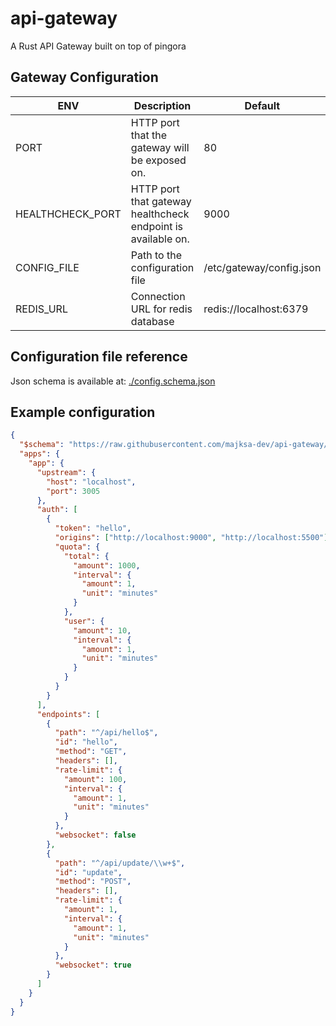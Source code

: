 # api-gateway

A Rust API Gateway built on top of pingora

## Gateway Configuration

| **ENV**          | **Description**                                              | **Default**              |
| ---------------- | ------------------------------------------------------------ | ------------------------ |
| PORT             | HTTP port that the gateway will be exposed on.               | 80                       |
| HEALTHCHECK_PORT | HTTP port that gateway healthcheck endpoint is available on. | 9000                     |
| CONFIG_FILE      | Path to the configuration file                               | /etc/gateway/config.json |
| REDIS_URL        | Connection URL for redis database                            | redis://localhost:6379   |

## Configuration file reference

Json schema is available at: [./config.schema.json](https://raw.githubusercontent.com/majksa-dev/api-gateway/main/config.schema.json)

## Example configuration

```json
{
  "$schema": "https://raw.githubusercontent.com/majksa-dev/api-gateway/main/config.schema.json",
  "apps": {
    "app": {
      "upstream": {
        "host": "localhost",
        "port": 3005
      },
      "auth": [
        {
          "token": "hello",
          "origins": ["http://localhost:9000", "http://localhost:5500"],
          "quota": {
            "total": {
              "amount": 1000,
              "interval": {
                "amount": 1,
                "unit": "minutes"
              }
            },
            "user": {
              "amount": 10,
              "interval": {
                "amount": 1,
                "unit": "minutes"
              }
            }
          }
        }
      ],
      "endpoints": [
        {
          "path": "^/api/hello$",
          "id": "hello",
          "method": "GET",
          "headers": [],
          "rate-limit": {
            "amount": 100,
            "interval": {
              "amount": 1,
              "unit": "minutes"
            }
          },
          "websocket": false
        },
        {
          "path": "^/api/update/\\w+$",
          "id": "update",
          "method": "POST",
          "headers": [],
          "rate-limit": {
            "amount": 1,
            "interval": {
              "amount": 1,
              "unit": "minutes"
            }
          },
          "websocket": true
        }
      ]
    }
  }
}
```

